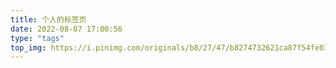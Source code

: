 ```yaml
---
title: 个人的标签页
date: 2022-08-07 17:00:56
type: "tags"
top_img: https://i.pinimg.com/originals/b8/27/47/b8274732621ca87f54fe031fcc287245.jpg
---
```

